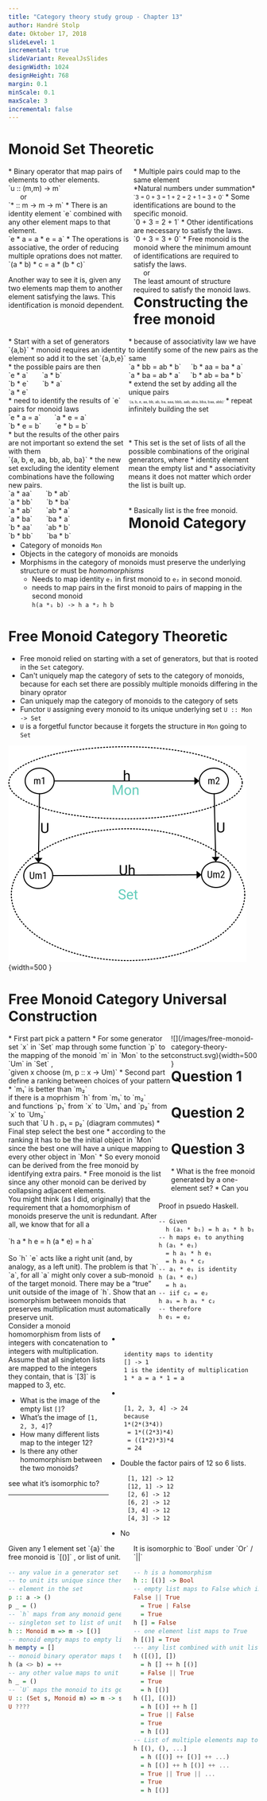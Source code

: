 ```yaml
---
title: "Category theory study group - Chapter 13"
author: Handré Stolp
date: Oktober 17, 2018
slideLevel: 1
incremental: true
slideVariant: RevealJsSlides
designWidth: 1024
designHeight: 768
margin: 0.1
minScale: 0.1
maxScale: 3
incremental: false
---
```

<style>
  .reveal section {
    font-size: 0.65em;
  }
  .reveal h1{
    font-size: 1.5em;
    margin-top: -30px;
  }
  .reveal code {
    background: antiquewhite;
  }
</style>

Monoid Set Theoretic
============

<div style="width: 50%;float: left;">
* Binary operator that map pairs of elements to other elements. </br>
  `u :: (m,m) -> m` </br>
        or </br>
  `* :: m -> m -> m`
* There is an identity element `e` combined with any other element maps to
  that element. </br>
  `e * a = a * e = a`
* The operations is associative, the order of reducing multiple oprations
  does not matter. </br>
  `(a * b) * c = a * (b * c)`

Another way to see it is, given any two elements map them to another element
satisfying the laws. This identification is monoid dependent.
</div>

<div style="width: 50%;float: right;">
* Multiple pairs could map to the same element </br>
  *Natural numbers under summation* </br>
  <span style="font-size: smaller"> `3 = 0 + 3 = 1 + 2 = 2 + 1 = 3 + 0` </span>
* Some identifications are bound to the specific monoid. </br>
  `0 + 3 = 2 + 1`
* Other identifications are necessary to satisfy the laws. </br>
  `0 + 3 = 3 + 0`
* Free monoid is the monoid where the minimum amount of identifications are
  required to satisfy the laws.</br>
       or</br>
  The least amount of structure required to satisfy the monoid laws.
</div>

Constructing the free monoid
============

<div style="width: 48%;float: left;">
* Start with a set of generators `{a,b}`
* monoid requires an identity element so add it to the set `{a,b,e}`
* the possible pairs are then</br>
  `e * a`       `a * b`</br>
  `b * e`       `b * a`</br>
  `a * e`</br>
* need to identify the results of `e` pairs for monoid laws</br>
  `e * a = a`       `a * e = a`</br>
  `b * e = b`       `e * b = b`</br>
* but the results of the other pairs are not important so extend the set
  with them </br>
  `{a, b, e, aa, bb, ab, ba}`
* the new set excluding the identity element combinations have the following
  new pairs. </br>
  `a * aa`       `b * ab`</br>
  `a * bb`       `b * ba`</br>
  `a * ab`       `ab * a`</br>
  `a * ba`       `ba * a`</br>
  `b * aa`       `ab * b`</br>
  `b * bb`       `ba * b`</br>
</div><div style="width: 52%;float: right;">
* because of associativity law we have to identify some of the new pairs as
  the same </br>
  `a * bb = ab * b`     `b * aa = ba * a` </br>
  `a * ba = ab * a`     `b * ab = ba * b` </br>
* extend the set by adding all the unique pairs</br>
  <span style="font-size: 50%"> `{a, b, e, aa, bb, ab, ba, aaa, bbb, aab, aba, bba, baa, abb}` </span>
* repeat infinitely building the set
</br>
</br>
</br>
</br>
* This set is the set of lists of all the possible combinations of the
  original generators, where
  * identity element mean the empty list and
  * associativity means it does not matter which
    order the list is built up.
</br>
</br>
</br>
* Basically list is the free monoid.
</div>


Monoid Category
=====================

* Category of monoids `Mon`
* Objects in the category of monoids are monoids
* Morphisms in the category of monoids must preserve the underlying structure
  or must be *homomorphisms*
    * Needs to map identity `e₁` in first monoid to `e₂` in second monoid.
    * needs to map pairs in the first monoid to pairs of mapping in the second
      monoid </br>`h(a *₁ b) -> h a *₂ h b`

Free Monoid Category Theoretic
=====================

* Free monoid relied on starting with a set of generators, but that is rooted
  in the `Set` category.
* Can't uniquely map the category of sets to the category of monoids, because
  for each set there are possibly multiple monoids differing in the binary
  oprator
* Can uniquely map the category of monoids to the category of sets
* Functor `U` assigning every monoid to its unique underlying set
  `U :: Mon -> Set`
* `U` is a forgetful functor because it forgets the structure in `Mon`
  going to `Set`

![](/images/free-monoid-category-theory-Mon-to-Set.svg){width=500 }

Free Monoid Category Universal Construction
=====================

<div style="width: 65%;float: left;">
* First part pick a pattern
  * For some generator set `x` in `Set` map through some function `p` to
    the mapping of the monoid `m` in `Mon` to the set `Um` in `Set` ,</br>
    `given x choose (m, p :: x -> Um)`
* Second part define a ranking between choices of your pattern
  * `m₁` is better than `m₂` </br>
    if there is a moprhism `h` from `m₁` to `m₂` </br> 
    and functions `p₁` from `x` to `Um₁` and `p₂` from `x` to `Um₂` </br>
    such that `U h . p₁ = p₂` (diagram commutes)
* Final step select the best one
  * according to the ranking it has to be the initial object in `Mon` since
  the best one will have a unique mapping to every other object in `Mon`
* So every monoid can be derived from the free monoid by identifying extra
  pairs.
* Free monoid is the list since any other monoid can be derived by collapsing
  adjacent elements.

</div><div style="width: 35%;float: right;">
![](/images/free-monoid-category-theory-construct.svg){width=500 }
</div>


Question 1
============

<div style="width: 60%;float: left; text-align: left;">
You might think (as I did, originally) that the requirement that a homomorphism
of monoids preserve the unit is redundant. After all, we know that for all a
</br>
</br>
`h a * h e = h (a * e) = h a`
</br>
</br>
So `h` `e` acts like a right unit (and, by analogy, as a left unit). The
problem is that `h` `a`, for all `a` might only cover a sub-monoid of the
target monoid. There may be a “true” unit outside of the image of `h`. Show
that an isomorphism between monoids that preserves multiplication must
automatically preserve unit.

</div><div style="width: 40%;float: right;">

Proof in psuedo Haskell.

```{.haskell style="font-size:150%"}
-- Given
  h (a₁ * b₁) = h a₁ * h b₁
-- h maps e₁ to anything
h (a₁ * e₁)
  = h a₁ * h e₁
  = h a₁ * c₂
-- a₁ * e₁ is identity
h (a₁ * e₁)
  = h a₁
-- iif c₂ = e₂
h a₁ = h a₁ * c₂
-- therefore
h e₁ = e₂
```

</div>

Question 2
============

<div style="width: 40%;float: left; text-align: left;">
Consider a monoid homomorphism from lists of integers with concatenation to
integers with multiplication. </br>
Assume that all singleton lists are mapped to the integers they contain, 
that is `[3]` is mapped to 3, etc. </br>

* What is the image of the empty list `[]`? </br>
* What’s the image of `[1, 2, 3, 4]`? </br>
* How many different lists map to the integer 12? </br>
* Is there any other homomorphism between the two monoids? </br>

</div><div style="width: 60%;float: right;">

*  
  ```
   identity maps to identity
   [] -> 1
   1 is the identity of multiplication
   1 * a = a * 1 = a
  ```
*  
  ```
   [1, 2, 3, 4] -> 24
   because
   1*(2*(3*4))
    = 1*((2*3)*4)
    = ((1*2)*3)*4
    = 24
  ```

* Double the factor pairs of 12 so 6 lists.
  ```
    [1, 12] -> 12
    [12, 1] -> 12
    [2, 6] -> 12
    [6, 2] -> 12
    [3, 4] -> 12
    [4, 3] -> 12
  ```

* No

</div>

Question 3
============

<div style="text-align: left;">
* What is the free monoid generated by a one-element set?
* Can you see what it’s
isomorphic to?</br>

* * * *

</div>
<div><div style="width: 45%;float: left; text-align: left;">
Given any 1 element set `{a}` the free monoid is `[()]` , or list of unit.</br>

```haskell
-- any value in a generator set gets mapped
-- to unit its unique since there is only one
-- element in the set
p :: a -> ()
p _ = ()
-- `h` maps from any monoid generated from a
-- singleton set to list of unit
h :: Monoid m => m -> [()]
-- monoid empty maps to empty list
h mempty = []
-- monoid binary operator maps to list concat
h (a <> b) = ++
-- any other value maps to unit
h _ = ()
-- `U` maps the monoid to its generator set
U :: (Set s, Monoid m) => m -> s
U ????
```
</div><div style="width: 50%;float: right; text-align: left;">
It is isomorphic to `Bool` under `Or` / `||`

```haskell
-- h is a homomorphism
h :: [()] -> Bool
-- empty list maps to False which is identiy under Or
False || True
  = True | False
  = True
h [] = False
-- one element list maps to True
h [()] = True
--- any list combined with unit list is True
h ([()], [])
  = h [] ++ h [()]
  = False || True
  = True
  = h [()]
h ([], [()])
  = h [()] ++ h []
  = True || False
  = True
  = h [()]
-- List of multiple elements map to True
h [(), (), ...]
  = h ([()] ++ [()] ++ ...)
  = h [()] ++ h [()] ++ ...
  = True || True || ...
  = True
  = h [()]
```
</div>
</div>
